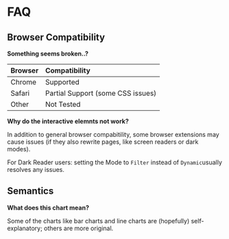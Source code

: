 
# FAQ

## Browser Compatibility

**Something seems broken..?**

| Browser | Compatibility                     |
|:--------|:----------------------------------|
| Chrome  | Supported                         |
| Safari  | Partial Support (some CSS issues) |
| Other   | Not Tested                        |

**Why do the interactive elemnts not work?**

In addition to general browser compabitility, some browser extensions may cause issues (if they also rewrite pages, like screen readers or dark modes). 

For Dark Reader users: setting the Mode to `Filter` instead of `Dynamic`usually resolves any issues.


## Semantics

**What does this chart mean?**

Some of the charts like bar charts and line charts are (hopefully) self-explanatory; others are more original. 


